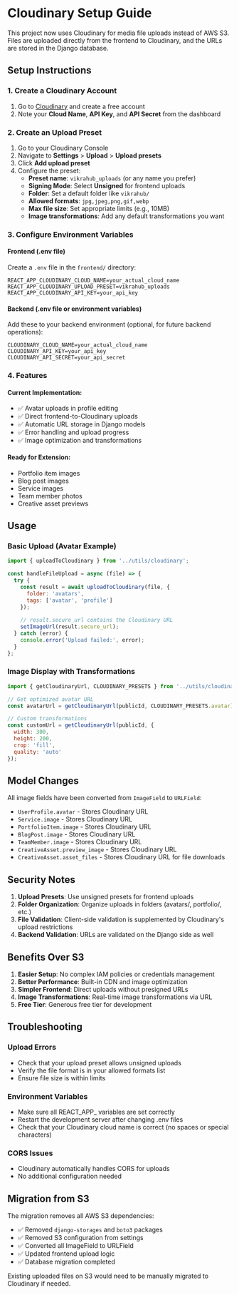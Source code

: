 # Cloudinary Setup Guide

This project now uses Cloudinary for media file uploads instead of AWS S3. Files are uploaded directly from the frontend to Cloudinary, and the URLs are stored in the Django database.

## Setup Instructions

### 1. Create a Cloudinary Account
1. Go to [Cloudinary](https://cloudinary.com/) and create a free account
2. Note your **Cloud Name**, **API Key**, and **API Secret** from the dashboard

### 2. Create an Upload Preset
1. Go to your Cloudinary Console
2. Navigate to **Settings** > **Upload** > **Upload presets**
3. Click **Add upload preset**
4. Configure the preset:
   - **Preset name**: `vikrahub_uploads` (or any name you prefer)
   - **Signing Mode**: Select **Unsigned** for frontend uploads
   - **Folder**: Set a default folder like `vikrahub/`
   - **Allowed formats**: `jpg,jpeg,png,gif,webp`
   - **Max file size**: Set appropriate limits (e.g., 10MB)
   - **Image transformations**: Add any default transformations you want

### 3. Configure Environment Variables

#### Frontend (.env file)
Create a `.env` file in the `frontend/` directory:

```env
REACT_APP_CLOUDINARY_CLOUD_NAME=your_actual_cloud_name
REACT_APP_CLOUDINARY_UPLOAD_PRESET=vikrahub_uploads
REACT_APP_CLOUDINARY_API_KEY=your_api_key
```

#### Backend (.env file or environment variables)
Add these to your backend environment (optional, for future backend operations):

```env
CLOUDINARY_CLOUD_NAME=your_actual_cloud_name
CLOUDINARY_API_KEY=your_api_key
CLOUDINARY_API_SECRET=your_api_secret
```

### 4. Features

#### Current Implementation:
- ✅ Avatar uploads in profile editing
- ✅ Direct frontend-to-Cloudinary uploads
- ✅ Automatic URL storage in Django models
- ✅ Error handling and upload progress
- ✅ Image optimization and transformations

#### Ready for Extension:
- Portfolio item images
- Blog post images
- Service images
- Team member photos
- Creative asset previews

## Usage

### Basic Upload (Avatar Example)
```javascript
import { uploadToCloudinary } from '../utils/cloudinary';

const handleFileUpload = async (file) => {
  try {
    const result = await uploadToCloudinary(file, {
      folder: 'avatars',
      tags: ['avatar', 'profile']
    });
    
    // result.secure_url contains the Cloudinary URL
    setImageUrl(result.secure_url);
  } catch (error) {
    console.error('Upload failed:', error);
  }
};
```

### Image Display with Transformations
```javascript
import { getCloudinaryUrl, CLOUDINARY_PRESETS } from '../utils/cloudinary';

// Get optimized avatar URL
const avatarUrl = getCloudinaryUrl(publicId, CLOUDINARY_PRESETS.avatar);

// Custom transformations
const customUrl = getCloudinaryUrl(publicId, {
  width: 300,
  height: 200,
  crop: 'fill',
  quality: 'auto'
});
```

## Model Changes

All image fields have been converted from `ImageField` to `URLField`:

- `UserProfile.avatar` - Stores Cloudinary URL
- `Service.image` - Stores Cloudinary URL  
- `PortfolioItem.image` - Stores Cloudinary URL
- `BlogPost.image` - Stores Cloudinary URL
- `TeamMember.image` - Stores Cloudinary URL
- `CreativeAsset.preview_image` - Stores Cloudinary URL
- `CreativeAsset.asset_files` - Stores Cloudinary URL for file downloads

## Security Notes

1. **Upload Presets**: Use unsigned presets for frontend uploads
2. **Folder Organization**: Organize uploads in folders (avatars/, portfolio/, etc.)
3. **File Validation**: Client-side validation is supplemented by Cloudinary's upload restrictions
4. **Backend Validation**: URLs are validated on the Django side as well

## Benefits Over S3

1. **Easier Setup**: No complex IAM policies or credentials management
2. **Better Performance**: Built-in CDN and image optimization
3. **Simpler Frontend**: Direct uploads without presigned URLs
4. **Image Transformations**: Real-time image transformations via URL
5. **Free Tier**: Generous free tier for development

## Troubleshooting

### Upload Errors
- Check that your upload preset allows unsigned uploads
- Verify the file format is in your allowed formats list
- Ensure file size is within limits

### Environment Variables
- Make sure all REACT_APP_ variables are set correctly
- Restart the development server after changing .env files
- Check that your Cloudinary cloud name is correct (no spaces or special characters)

### CORS Issues
- Cloudinary automatically handles CORS for uploads
- No additional configuration needed

## Migration from S3

The migration removes all AWS S3 dependencies:
- ✅ Removed `django-storages` and `boto3` packages
- ✅ Removed S3 configuration from settings
- ✅ Converted all ImageField to URLField
- ✅ Updated frontend upload logic
- ✅ Database migration completed

Existing uploaded files on S3 would need to be manually migrated to Cloudinary if needed.
